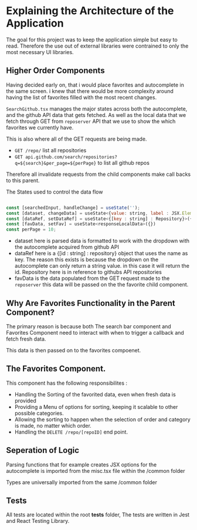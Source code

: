 # Explaining the Architecture of the Application

The goal for this project was to keep the application simple but easy to read. 
Therefore the use out of external libraries were contrained to only the most necessary UI libraries. 

## Higher Order Components 

Having decided early on, that i would place favorites and autocomplete in the same screen. i knew that there would be more complexity around having the list of favorites filled with the most recent changes.

`SearchGithub.tsx` manages the major states across both the autocomplete, and the github API data that gets fetched. As well as the local data that we fetch through GET from `reposerver` API that we use to show the which favorites we currently have.

This is also where all of the GET requests are being made.
- `GET /repo/` list all repositories
- `GET api.github.com/search/repositories?q=${search}&per_page=${perPage}` to list all github repos


Therefore all invalidate requests from the child components make call backs to this parent.

The States used to control the data flow

```jsx

const [searchedInput, handleChange] = useState('');
const [dataset, changeData] = useState<{value: string, label : JSX.Element}[]>([]);
const [dataRef, setDataRef] = useState<{[key : string] : Repository}>({})
const [favData, setFav] = useState<responseLocalData>({})
const perPage = 10;

```
-  dataset here is parsed data is formatted to work with the dropdown with the autocomplete acquired from github API
-  dataRef here is a {[id : string] : repository} object that uses the name as key. The reason this exists is because the dropdown on the autocomplete can only return a string value. in this case it will return the id. Repository here is in reference to githubs API repositories
- favData is the data populated from the GET request made to the `reposerver` this data will be passed on the the favorite child component.

## Why Are Favorites Functionality in the Parent Component?

The primary reason is because both The search bar component and Favorites Component need to interact with when to trigger a callback and fetch fresh data.

This data is then passed on to the favorites compoenet.

## The Favorites Component.

This component has the following responsibilites :
- Handling the Sorting of the favorited data, even when fresh data is provided
- Providing a Menu of options for sorting, keeping it scalable to other possible categories.
- Allowing the sorting to happen when the selection of order and category is made, no matter which order.
- Handling the `DELETE /repo/[repoID]` end point.

## Seperation of Logic

Parsing functions that for example creates JSX options for the autocomplete is imported from the misc.tsx file within the /common folder

Types are universally imported from the same /common folder

## Tests 

All tests are located within the root __tests__ folder, 
The tests are written in Jest and React Testing Library.






